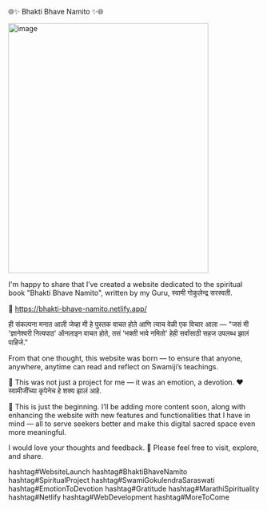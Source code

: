 🌐✨ Bhakti Bhave Namito ✨🌐

<img width="400" height="500" alt="image" src="https://github.com/user-attachments/assets/02761f2d-5f71-4c13-8571-49397cabe98a" />


I'm happy to share that I’ve created a website dedicated to the spiritual book "Bhakti Bhave Namito", written by my Guru, स्वामी गोकुलेन्द्र सरस्वती.

🔗 https://bhakti-bhave-namito.netlify.app/

ही संकल्पना मनात आली जेव्हा मी हे पुस्तक वाचत होते आणि त्याच वेळी एक विचार आला —
"जसं मी 'ज्ञानेश्वरी नित्यपाठ' ऑनलाइन वाचत होते, तसं 'भक्ती भावे नमितो' हेही सर्वांसाठी सहज उपलब्ध झालं पाहिजे."

From that one thought, this website was born — to ensure that anyone, anywhere, anytime can read and reflect on Swamiji’s teachings.

💫 This was not just a project for me — it was an emotion, a devotion. ❤️
स्वामीजींच्या कृपेनेच हे शक्य झालं आहे.

📌 This is just the beginning.
I’ll be adding more content soon, along with enhancing the website with new features and functionalities that I have in mind — all to serve seekers better and make this digital sacred space even more meaningful.

I would love your thoughts and feedback. 🙏
Please feel free to visit, explore, and share.

hashtag#WebsiteLaunch hashtag#BhaktiBhaveNamito hashtag#SpiritualProject hashtag#SwamiGokulendraSaraswati hashtag#EmotionToDevotion hashtag#Gratitude hashtag#MarathiSpirituality hashtag#Netlify hashtag#WebDevelopment hashtag#MoreToCome
